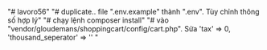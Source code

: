 "# lavoro56"
"# duplicate.. file ".env.example" thành ".env". Tùy chỉnh thông số hợp lý"
"# chạy lệnh composer install"
"# vào "vendor/gloudemans/shoppingcart/config/cart.php". Sửa 'tax' => 0, 'thousand_seperator' => '' "
